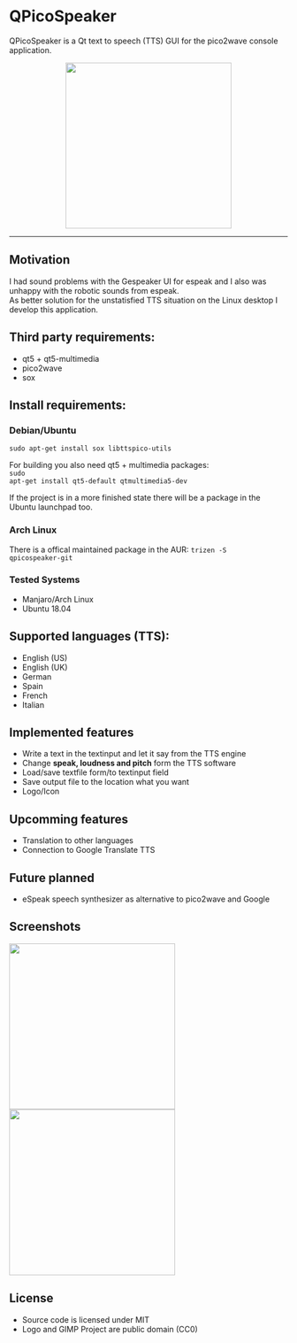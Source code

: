 # QPicoSpeaker

QPicoSpeaker is a Qt text to speech (TTS) GUI for the pico2wave console application.

<div align="center">
   <img src="https://shadowsith.de/qpicospeaker/qpicospeaker.png" width="300px" heigth="300px">
</div>

---

## Motivation
I had sound problems with the Gespeaker UI for espeak and I also was unhappy with the robotic sounds from espeak.<br>
As better solution for the unstatisfied TTS situation on the Linux desktop I develop this application.<br>

## Third party requirements:
* qt5 + qt5-multimedia
* pico2wave
* sox

## Install requirements:
### Debian/Ubuntu
<code>sudo apt-get install sox libttspico-utils</code>

For building you also need qt5 + multimedia packages:<br>
<code>sudo apt-get install qt5-default qtmultimedia5-dev</code>

If the project is in a more finished state there will be a package in the Ubuntu launchpad too.

### Arch Linux
There is a offical maintained package in the AUR:
<code>trizen -S qpicospeaker-git</code>

### Tested Systems
* Manjaro/Arch Linux
* Ubuntu 18.04

## Supported languages (TTS):
* English (US)
* English (UK)
* German
* Spain
* French
* Italian

## Implemented features
* Write a text in the textinput and let it say from the TTS engine
* Change **speak, loudness and pitch** form the TTS software
* Load/save textfile form/to textinput field
* Save output file to the location what you want
* Logo/Icon

## Upcomming features
* Translation to other languages
* Connection to Google Translate TTS

## Future planned
* eSpeak speech synthesizer as alternative to pico2wave and Google

## Screenshots
<div style="display: block;">
   <img src="https://shadowsith.de/qpicospeaker/qpicospeaker_example1.png" width="300px" heigth="400px">
   <img src="https://shadowsith.de/qpicospeaker/qpicospeaker_example2.png" width="300px" heigth="400px">
</div>

## License
* Source code is licensed under MIT 
* Logo and GIMP Project are public domain (CC0)

